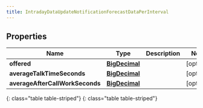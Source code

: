 ```yaml
---
title: IntradayDataUpdateNotificationForecastDataPerInterval
---
```


## Properties

| Name | Type | Description | Notes |
| ------------ | ------------- | ------------- | ------------- |
| **offered** | [**BigDecimal**](BigDecimal.html) |  |  [optional] |
| **averageTalkTimeSeconds** | [**BigDecimal**](BigDecimal.html) |  |  [optional] |
| **averageAfterCallWorkSeconds** | [**BigDecimal**](BigDecimal.html) |  |  [optional] |
{: class="table table-striped"}
{: class="table table-striped"}


